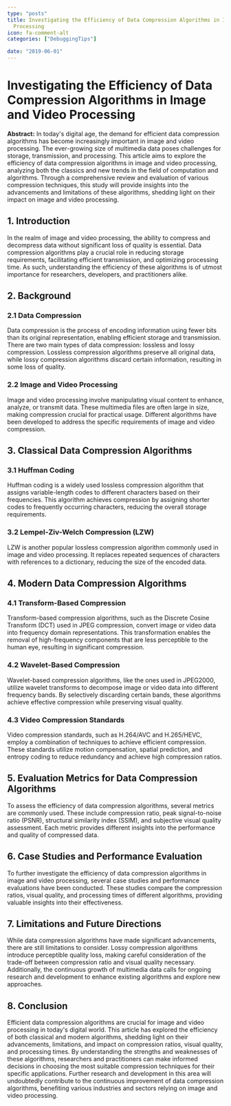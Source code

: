 ```yaml
---
type: "posts"
title: Investigating the Efficiency of Data Compression Algorithms in Image and Video
  Processing
icon: fa-comment-alt
categories: ["DebuggingTips"]

date: "2019-06-01"
---
```




# Investigating the Efficiency of Data Compression Algorithms in Image and Video Processing

**Abstract:**
In today's digital age, the demand for efficient data compression algorithms has become increasingly important in image and video processing. The ever-growing size of multimedia data poses challenges for storage, transmission, and processing. This article aims to explore the efficiency of data compression algorithms in image and video processing, analyzing both the classics and new trends in the field of computation and algorithms. Through a comprehensive review and evaluation of various compression techniques, this study will provide insights into the advancements and limitations of these algorithms, shedding light on their impact on image and video processing.

## 1. Introduction
In the realm of image and video processing, the ability to compress and decompress data without significant loss of quality is essential. Data compression algorithms play a crucial role in reducing storage requirements, facilitating efficient transmission, and optimizing processing time. As such, understanding the efficiency of these algorithms is of utmost importance for researchers, developers, and practitioners alike.

## 2. Background
### 2.1 Data Compression
Data compression is the process of encoding information using fewer bits than its original representation, enabling efficient storage and transmission. There are two main types of data compression: lossless and lossy compression. Lossless compression algorithms preserve all original data, while lossy compression algorithms discard certain information, resulting in some loss of quality.

### 2.2 Image and Video Processing
Image and video processing involve manipulating visual content to enhance, analyze, or transmit data. These multimedia files are often large in size, making compression crucial for practical usage. Different algorithms have been developed to address the specific requirements of image and video compression.

## 3. Classical Data Compression Algorithms
### 3.1 Huffman Coding
Huffman coding is a widely used lossless compression algorithm that assigns variable-length codes to different characters based on their frequencies. This algorithm achieves compression by assigning shorter codes to frequently occurring characters, reducing the overall storage requirements.

### 3.2 Lempel-Ziv-Welch Compression (LZW)
LZW is another popular lossless compression algorithm commonly used in image and video processing. It replaces repeated sequences of characters with references to a dictionary, reducing the size of the encoded data.

## 4. Modern Data Compression Algorithms
### 4.1 Transform-Based Compression
Transform-based compression algorithms, such as the Discrete Cosine Transform (DCT) used in JPEG compression, convert image or video data into frequency domain representations. This transformation enables the removal of high-frequency components that are less perceptible to the human eye, resulting in significant compression.

### 4.2 Wavelet-Based Compression
Wavelet-based compression algorithms, like the ones used in JPEG2000, utilize wavelet transforms to decompose image or video data into different frequency bands. By selectively discarding certain bands, these algorithms achieve effective compression while preserving visual quality.

### 4.3 Video Compression Standards
Video compression standards, such as H.264/AVC and H.265/HEVC, employ a combination of techniques to achieve efficient compression. These standards utilize motion compensation, spatial prediction, and entropy coding to reduce redundancy and achieve high compression ratios.

## 5. Evaluation Metrics for Data Compression Algorithms
To assess the efficiency of data compression algorithms, several metrics are commonly used. These include compression ratio, peak signal-to-noise ratio (PSNR), structural similarity index (SSIM), and subjective visual quality assessment. Each metric provides different insights into the performance and quality of compressed data.

## 6. Case Studies and Performance Evaluation
To further investigate the efficiency of data compression algorithms in image and video processing, several case studies and performance evaluations have been conducted. These studies compare the compression ratios, visual quality, and processing times of different algorithms, providing valuable insights into their effectiveness.

## 7. Limitations and Future Directions
While data compression algorithms have made significant advancements, there are still limitations to consider. Lossy compression algorithms introduce perceptible quality loss, making careful consideration of the trade-off between compression ratio and visual quality necessary. Additionally, the continuous growth of multimedia data calls for ongoing research and development to enhance existing algorithms and explore new approaches.

## 8. Conclusion
Efficient data compression algorithms are crucial for image and video processing in today's digital world. This article has explored the efficiency of both classical and modern algorithms, shedding light on their advancements, limitations, and impact on compression ratios, visual quality, and processing times. By understanding the strengths and weaknesses of these algorithms, researchers and practitioners can make informed decisions in choosing the most suitable compression techniques for their specific applications. Further research and development in this area will undoubtedly contribute to the continuous improvement of data compression algorithms, benefiting various industries and sectors relying on image and video processing.
